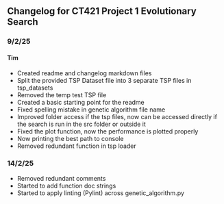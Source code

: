 ## Changelog for CT421 Project 1 Evolutionary Search
### 9/2/25
#### Tim
- Created readme and changelog markdown files
- Split the provided TSP Dataset file into 3 separate TSP files in tsp_datasets
- Removed the temp test TSP file
- Created a basic starting point for the readme
- Fixed spelling mistake in genetic algorithm file name
- Improved folder access if the tsp files, now can be accessed directly if the search is run in the src folder or outside it
- Fixed the plot function, now the performance is plotted properly
- Now printing the best path to console
- Removed redundant function in tsp loader

### 14/2/25
- Removed redundant comments
- Started to add function doc strings
- Started to apply linting (Pylint) across genetic_algorithm.py